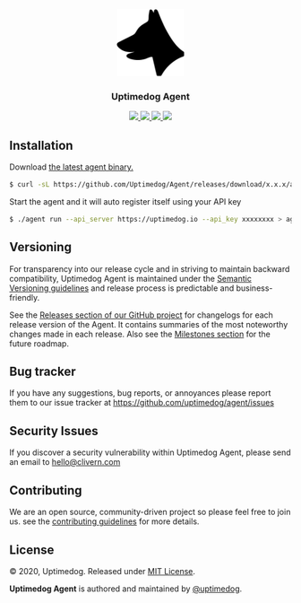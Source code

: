 <p align="center">
    <img alt="Agent Logo" src="logo.png" height="120" />
    <h3 align="center">Uptimedog Agent</h3>
    <p align="center">
        <a href="https://github.com/Uptimedog/Agent/actions/workflows/build.yml">
            <img src="https://github.com/Uptimedog/Agent/actions/workflows/build.yml/badge.svg"/>
        </a>
        <a href="https://github.com/Uptimedog/Agent/releases">
            <img src="https://img.shields.io/badge/Version-0.1.0-red.svg">
        </a>
        <a href="https://goreportcard.com/report/github.com/Uptimedog/Agent">
            <img src="https://goreportcard.com/badge/github.com/Uptimedog/Agent?v=0.1.0">
        </a>
        <a href="https://github.com/Uptimedog/Agent/blob/master/LICENSE">
            <img src="https://img.shields.io/badge/LICENSE-MIT-orange.svg">
        </a>
    </p>
</p>


## Installation

Download [the latest agent binary.](https://github.com/Uptimedog/Agent/releases)

```zsh
$ curl -sL https://github.com/Uptimedog/Agent/releases/download/x.x.x/agent_x.x.x_OS.tar.gz | tar xz
```

Start the agent and it will auto register itself using your API key

```zsh
$ ./agent run --api_server https://uptimedog.io --api_key xxxxxxxx > agent.log
```


## Versioning

For transparency into our release cycle and in striving to maintain backward compatibility, Uptimedog Agent is maintained under the [Semantic Versioning guidelines](https://semver.org/) and release process is predictable and business-friendly.

See the [Releases section of our GitHub project](https://github.com/uptimedog/agent/releases) for changelogs for each release version of the Agent. It contains summaries of the most noteworthy changes made in each release. Also see the [Milestones section](https://github.com/uptimedog/agent/milestones) for the future roadmap.


## Bug tracker

If you have any suggestions, bug reports, or annoyances please report them to our issue tracker at https://github.com/uptimedog/agent/issues


## Security Issues

If you discover a security vulnerability within Uptimedog Agent, please send an email to [hello@clivern.com](mailto:hello@clivern.com)


## Contributing

We are an open source, community-driven project so please feel free to join us. see the [contributing guidelines](CONTRIBUTING.md) for more details.


## License

© 2020, Uptimedog. Released under [MIT License](https://opensource.org/licenses/mit-license.php).

**Uptimedog Agent** is authored and maintained by [@uptimedog](https://github.com/uptimedog).
